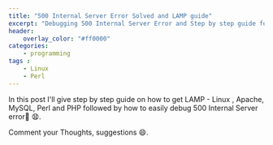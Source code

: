 ```yaml
---
title: "500 Internal Server Error Solved and LAMP guide"
excerpt: "Debugging 500 Internal Server Error and Step by step guide for LAMP"
header:
    overlay_color: "#ff0000"
categories:
    - programming
tags :
    - Linux
    - Perl
---
```


In this post I'll give step by step guide on how to get LAMP - Linux , Apache, MySQL, Perl and PHP followed by
how to easily debug 500 Internal Server error:no_entry_sign: :anguished:.  

<script src="https://gist.github.com/naveenrajm7/ce7746960733481ed57eeec09fc7316d.js"></script>  

Comment your Thoughts, suggestions :smile:.
